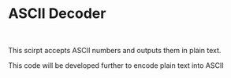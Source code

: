 <h1>ASCII Decoder</h1>
<br>
<p>This scirpt accepts ASCII numbers and outputs them in plain text.</p>

<p>This code will be developed further to encode plain text into ASCII</p>



